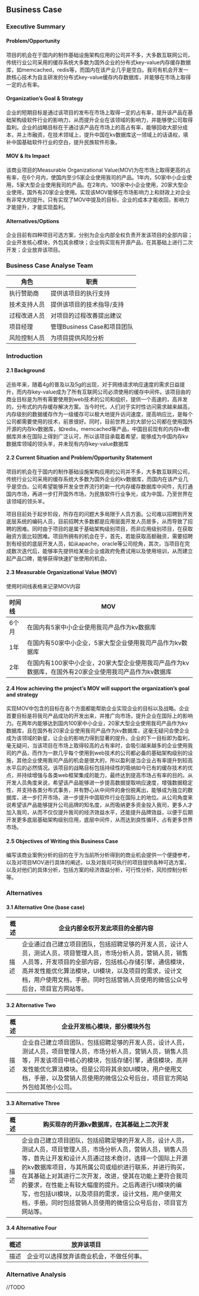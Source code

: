 ## Business Case


### Executive Summary

#### Problem/Opportunity

项目的机会在于国内的制作基础设施架构应用的公司并不多，大多数互联网公司，传统行业公司采用的缓存系统大多数为国外企业的分布式key-value内存缓存数据库，如memcached，redis等，而国内在该产业几乎是空白。我司有机会开发一款核心技术为自主研发的分布式key-value缓存内存数据库，并能够在市场上取得一定的占有率。

#### Organization’s Goal & Strategy

企业的短期目标是通过该项目的发布在市场上取得一定的占有率，提升该产品在基础架构级软件行业的影响力，从而提升企业在该领域的影响力，并能够使公司取得盈利。企业的战略目标在于通过该产品在市场上的高占有率，能够回收大部分成本，并上市融资，在技术领域上，提升中国在kv数据库这一领域上的话语权，填补中国基础软件行业的空白，提升民族软件形象。

#### MOV & Its Impact

该商业项目的Measurable Organizational Value(MOV)为在市场上取得更高的占有率，在6个月内，使国内至少5家企业使用我司的产品。1年内，50家中小企业使用，5家大型企业使用我司的产品。在2年内，100家中小企业使用，20家大型企业使用，国外有20家企业使用。实现该MOV能够在市场影响力上和财政上对企业有非常大的提升。只有实现了MOV中提及的目标，企业的成本才能收回，影响力才能提升，才能实现盈利。

#### Alternatives/Options

企业目前有四种项目可选方案，分别为企业内部全权负责开发该项目的全部内容；企业开发核心模块，外包其余模块；企业购买现有开源产品，在其基础上进行二次开发；企业放弃该项目。



### Business Case Analyse Team

| 角色         | 职责                        |
| ------------ | --------------------------- |
| 执行赞助商   | 提供该项目的执行支持        |
| 技术支持人员 | 提供该项目的技术指导/支持   |
| 过程改进人员 | 对项目的过程改善提出建议    |
| 项目经理     | 管理Business Case和项目团队 |
| 风险控制人员 | 为项目提供风险分析          |

### Introduction

#### 2.1 Background

近些年来，随着4g的普及以及5g的出现，对于网络请求响应速度的需求日益提升，而内存key-value成为了所有互联网公司必须使用的缓存中间件。该项目由的商业目标是为所有需要使用到web技术的公司和组织，提供一个高速的，高并发的，分布式的内存缓存解决方案。当今时代，人们对于实时性访问需求越来越高，内存级别的数据缓存作为一级缓存可以极大地提升访问速度，提高响应比，是每个公司都需要使用的技术，前景很好。同时，目前世界上的大部分公司都在使用国外开源的内存kv数据库，如redis，memcached等产品，中国目前现有的内存kv数据库并未在国际上得到广泛认可，所以该项目承载着希望，能够成为中国内存kv数据库领域的领头羊，并未现有内存key-value数据库

#### 2.2 Current Situation and Problem/Opportunity Statement

项目的机会在于国内的制作基础设施架构应用的公司并不多，大多数互联网公司，传统行业公司采用的缓存系统大多数为国外企业的kv数据库，而国内在该产业几乎是空白。公司希望能够开发全世界流行的新一代内存缓存数据库中间件，先打通国内市场，再进一步打开国外市场，为民族软件行业争光，成为中国，乃至世界在该领域的领头羊。

项目目前处于起步阶段，所存在的问题大多局限于人员方面。公司难以招聘到开发底层系统的编码人员，目前招聘大多数都是应用层面开发人员居多，从而导致了招聘的困难。同时由于项目的是属于基础架构级别项目，而非应用级别项目，在获取融资方面比较困难。项目所拥有的机会在于，首先，若能获取高额融资，需要招聘到有经验的底层开发人员，如从apache，oracle等公司挖角，其次，当项目在完成数次迭代后，能够率先提供给某些企业或政府免费试用以及使用培训，从而建立起产品口碑，能够获得快速扩张使用的机会。

#### 2.3 Measurable Organizational Value (MOV)

使用时间线表格来记录MOV内容

| 时间线 | MOV                                                          |
| :----- | ------------------------------------------------------------ |
| 6个月  | 在国内有5家中小企业使用我司产品作为kv数据库                  |
| 1年    | 在国内有50家中小企业，5家大型企业使用我司产品作为kv数据库    |
| 2年    | 在国内有100家中小企业，20家大型企业使用我司产品作为kv数据库，在国外有20家企业使用我司产品作为kv数据库 |

#### 2.4 How achieving the project’s MOV will support the organization’s goal and strategy

实现MOV中包含的目标在各个方面都能帮助企业实现企业的目标以及战略。企业首要目标是将我司产品成功的开发出来，并推广向市场，提升企业在国际上的影响力。在两年内能够达到国内100家中小企业，20家大型企业使用我司产品作为kv数据库，且在国外有20家企业使用我司产品作为kv数据库，这毫无疑问会使企业成为该领域的新星，让企业的影响力得到显著的提升。企业的下一目标即为盈利，毫无疑问，当该项目在市场上取得较高的占有率时，会吸引越来越多的企业使用我司的产品，而作为一款几乎每个使用到web技术的公司都必备的基础架构级别的设施，其他企业使用我司产品的机会是很大的，所以盈利是当企业占有率提升到较高水平后的必然情况。该项目的战略目标包括持续性的吸纳如今已有的缓存技术的优点，并持续增强与各类web框架集成的能力，最终达到提高市场占有率的目的。从开发人员角度来说，希望该产品能够进一步提高数据提取响应速度，增强数据稳定性，并支持各类分布式事务，并有野心从中间件的身份脱离出，能够成为独立的数据库，进一步打开市场，进一步提升中国软件行业在国际上的地位。从公司角度来说希望该产品能够提升公司品牌的知名度，从而吸纳更多资金投入我司，更多人才加入我司，从而不仅仅提升我司的经济效益水平，还能提升品牌效益，以便于后期开发更多底层基础架构级别应用，底层中间件，从而达到良性循环，占有更多世界市场。

#### 2.5 Objectives of Writing this Business Case

编写该商业案例分析的目的在于为当前所分析得到的商业机会提供一个便捷参考，以及对项目MOV进行具体的阐述，以及对我司可执行的项目提供各种可选方案，以及对他们的具体分析，包括方案的经济效益分析，可行性分析，风险控制分析等。

### Alternatives

#### 3.1 Alternative One (base case)

| 概述 | 企业内部全权开发此项目的全部内容                             |
| ---- | ------------------------------------------------------------ |
| 描述 | 企业通过自己建立项目团队，包括招聘足够的开发人员，设计人员，测试人员，项目管理人员，市场分析人员，营销人员，销售人员等，开发项目的全部内容，包括核心存储引擎，通信模块，高并发性能优化算法模块，UI模块，以及项目的需求，设计文档，用户使用文档，手册。同时包括营销人员使用的微信公众号后台，项目官方网站等。 |

#### 3.2 Alternative Two

| 概述 | 企业开发核心模块，部分模块外包                               |
| ---- | ------------------------------------------------------------ |
| 描述 | 企业自己建立项目团队，包括招聘足够的开发人员，设计人员，测试人员，项目管理人员，市场分析人员，营销人员，销售人员等，开发该项目中核心的模块，包括存储引擎，通信模块，高并发性能优化算法模块。但是公司将其余如UI模块，用户使用文档，手册，以及营销人员使用的微信公众号后台，项目官方网站外包给其他小公司。 |

#### 3.3 Alternative Three

| 概述 | 购买现存的开源kv数据库，在其基础上二次开发                   |
| ---- | ------------------------------------------------------------ |
| 描述 | 企业自己建立项目团队，包括招聘足够的开发人员，设计人员，测试人员，项目管理人员，市场分析人员，营销人员，销售人员等，首先让开发和设计人员通过技术商讨，选择一个国际上开源的kv数据库项目，与其所属公司或组织进行联系，并进行购买，在其基础上对其进行二次开发，改进，使其在功能上更符合我司的要求，在性能上有较大幅度的提升。之后再进行UI模块的编写，也包括UI模块，以及项目的需求，设计文档，用户使用文档，手册。同时包括营销人员使用的微信公众号后台，项目官方网站等。 |

#### 3.4 Alternative Four

| 概述 | 放弃该项目                               |
| ---- | ---------------------------------------- |
| 描述 | 企业可以选择放弃该商业机会，不做任何事。 |

### Alternative Analysis

//TODO
